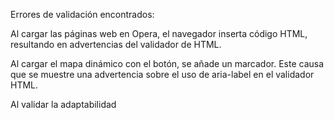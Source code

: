 Errores de validación encontrados:

Al cargar las páginas web en Opera, el navegador inserta código HTML, resultando en advertencias del validador de HTML.

Al cargar el mapa dinámico con el botón, se añade un marcador. Este causa que se muestre una advertencia sobre el uso de aria-label en el validador HTML.

Al validar la adaptabilidad